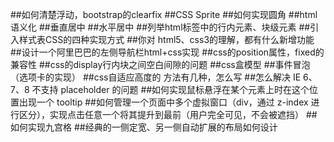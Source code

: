 ##如何清楚浮动，bootstrap的clearfix
##CSS Sprite
##如何实现圆角
##html语义化
##垂直居中
##水平居中
##列举html标签中的行内元素、块级元素
##引入样式表CSS的四种实现方式
##你对 html5、css3的理解，都有什么新增功能
##设计一个阿里巴巴的左侧导航栏html+css实现
##css的position属性，fixed的兼容性
##css的display行内块之间空白间隙的问题
##css盒模型
##事件冒泡（选项卡的实现）
##css自适应高度的 方法有几种，怎么写
##怎么解决 IE 6、7、8 不支持 placeholder 的问题
##如何实现鼠标悬浮在某个元素上时在这个位置出现一个 tooltip
##如何管理一个页面中多个虚拟窗口（div，通过 z-index 进行区分），实现点击任意一个将其提升到最前（用户完全可见，不会被遮挡）
##如何实现九宫格
##经典的一侧定宽、另一侧自动扩展的布局如何设计